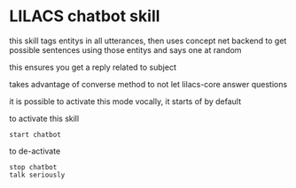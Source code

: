 # LILACS chatbot skill

this skill tags entitys in all utterances, then uses concept net backend to get possible sentences using those entitys and says one at random

this ensures you get a reply related to subject

takes advantage of converse method to not let lilacs-core answer questions

it is possible to activate this mode vocally, it starts of by default

to activate this skill

    start chatbot

to de-activate

    stop chatbot
    talk seriously

